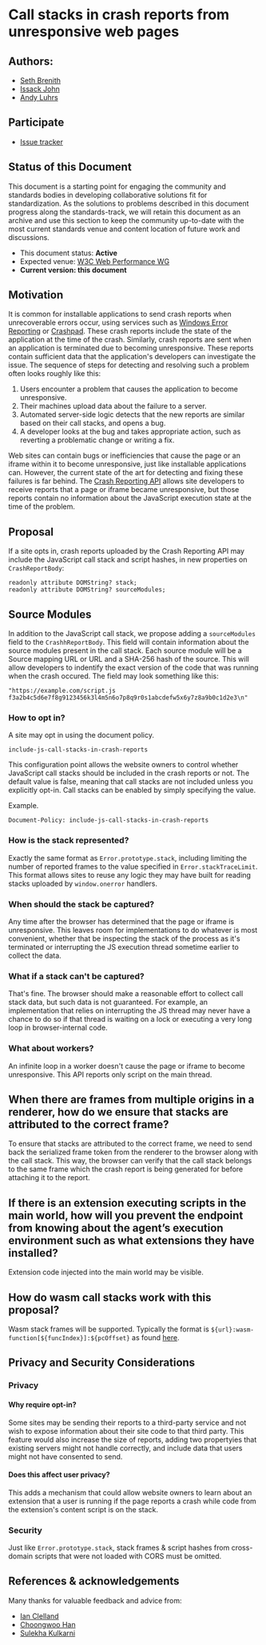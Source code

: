 # Call stacks in crash reports from unresponsive web pages

## Authors: 

- [Seth Brenith](https://github.com/sethbrenith)
- [Issack John](https://github.com/issackjohn)
- [Andy Luhrs](https://github.com/aluhrs13)

## Participate
- [Issue tracker](https://issues.chromium.org/issues/40268201)

## Status of this Document
This document is a starting point for engaging the community and standards bodies in developing collaborative solutions fit for standardization. As the solutions to problems described in this document progress along the standards-track, we will retain this document as an archive and use this section to keep the community up-to-date with the most current standards venue and content location of future work and discussions.
* This document status: **Active**
* Expected venue: [W3C Web Performance WG](https://www.w3.org/webperf/)
* **Current version: this document**

## Motivation

It is common for installable applications to send crash reports when unrecoverable errors occur, using services such as [Windows Error Reporting](https://docs.microsoft.com/en-us/windows/win32/wer/about-wer) or [Crashpad](https://chromium.googlesource.com/crashpad/crashpad/+/refs/heads/main/README.md). These crash reports include the state of the application at the time of the crash. Similarly, crash reports are sent when an application is terminated due to becoming unresponsive. These reports contain sufficient data that the application's developers can investigate the issue. The sequence of steps for detecting and resolving such a problem often looks roughly like this:

1. Users encounter a problem that causes the application to become unresponsive.
1. Their machines upload data about the failure to a server.
1. Automated server-side logic detects that the new reports are similar based on their call stacks, and opens a bug.
1. A developer looks at the bug and takes appropriate action, such as reverting a problematic change or writing a fix.

Web sites can contain bugs or inefficiencies that cause the page or an iframe within it to become unresponsive, just like installable applications can. However, the current state of the art for detecting and fixing these failures is far behind. The [Crash Reporting API](https://wicg.github.io/crash-reporting/) allows site developers to receive reports that a page or iframe became unresponsive, but those reports contain no information about the JavaScript execution state at the time of the problem.

## Proposal

If a site opts in, crash reports uploaded by the Crash Reporting API may include the JavaScript call stack and script hashes, in new properties on `CrashReportBody`:

```
readonly attribute DOMString? stack;
readonly attribute DOMString? sourceModules;
```

## Source Modules

In addition to the JavaScript call stack, we propose adding a `sourceModules` field to the `CrashhReportBody`. This field will contain information about the source modules present in the call stack. Each source module will be a Source mapping URL or URL and a SHA-256 hash of the source. This will allow developers to indentify the exact version of the code that was running when the crash occured. The field may look something like this:

```
"https://example.com/script.js f3a2b4c5d6e7f8g9123456k3l4m5n6o7p8q9r0s1abcdefw5x6y7z8a9b0c1d2e3\n"
```

### How to opt in?

A site may opt in using the document policy. 
```
include-js-call-stacks-in-crash-reports
```
This configuration point allows the website owners to control whether JavaScript call stacks should be included in the crash reports or not. The default value is false, meaning that call stacks are not included unless you explicitly opt-in. Call stacks can be enabled by simply specifying the value.

Example.
```
Document-Policy: include-js-call-stacks-in-crash-reports
```


### How is the stack represented?

Exactly the same format as `Error.prototype.stack`, including limiting the number of reported frames to the value specified in `Error.stackTraceLimit`. This format allows sites to reuse any logic they may have built for reading stacks uploaded by `window.onerror` handlers.

### When should the stack be captured?

Any time after the browser has determined that the page or iframe is unresponsive. This leaves room for implementations to do whatever is most convenient, whether that be inspecting the stack of the process as it's terminated or interrupting the JS execution thread sometime earlier to collect the data.

### What if a stack can't be captured?

That's fine. The browser should make a reasonable effort to collect call stack data, but such data is not guaranteed. For example, an implementation that relies on interrupting the JS thread may never have a chance to do so if that thread is waiting on a lock or executing a very long loop in browser-internal code.

### What about workers?

An infinite loop in a worker doesn't cause the page or iframe to become unresponsive. This API reports only script on the main thread.

## When there are frames from multiple origins in a renderer, how do we ensure that stacks are attributed to the correct frame?
To ensure that stacks are attributed to the correct frame, we need to send back the serialized frame token from the renderer to the browser along with the call stack. This way, the browser can verify that the call stack belongs to the same frame which the crash report is being generated for before attaching it to the report.

## If there is an extension executing scripts in the main world, how will you prevent the endpoint from knowing about the agent’s execution environment such as what extensions they have installed?
Extension code injected into the main world may be visible.

## How do wasm call stacks work with this proposal?
Wasm stack frames will be supported. Typically the format is `${url}:wasm-function[${funcIndex}]:${pcOffset}` as found [here](https://webassembly.github.io/spec/web-api/index.html#conventions).

## Privacy and Security Considerations

### Privacy

#### Why require opt-in?

Some sites may be sending their reports to a third-party service and not wish to expose information about their site code to that third party. This feature would also increase the size of reports, adding two propertyies that existing servers might not handle correctly, and include data that users might not have consented to send.

#### Does this affect user privacy?

This adds a mechanism that could allow website owners to learn about an extension that a user is running if the page reports a crash while code from the extension's content script is on the stack.

### Security

Just like `Error.prototype.stack`, stack frames & script hashes from cross-domain scripts that were not loaded with CORS must be omitted.

## References & acknowledgements

Many thanks for valuable feedback and advice from:

- [Ian Clelland](https://github.com/clelland)
- [Choongwoo Han](https://github.com/tunz)
- [Sulekha Kulkarni](https://github.com/sulekhark)
